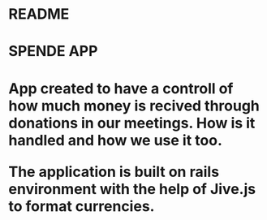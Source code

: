 # README

<h1>SPENDE APP<h1> 

App created to have a controll of how much money is recived through donations in our meetings. How is it handled and how we use it too. 

<p>The application is built on rails environment with the help of Jive.js to format currencies.</p>